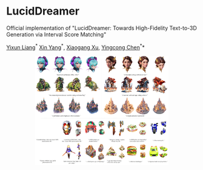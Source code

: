 # LucidDreamer
Official implementation of "LucidDreamer: Towards High-Fidelity Text-to-3D Generation via Interval Score Matching"

[Yixun Liang]()$^*$ [Xin Yang](https://abnervictor.github.io/2023/06/12/Academic-Self-Intro.html)$^*$, [Xiaogang Xu](https://xiaogang00.github.io), [Yingcong Chen](https://www.yingcong.me)$^**$

<div align=center>
<img src="resources/teaser.jpg" width="70%"/>  

